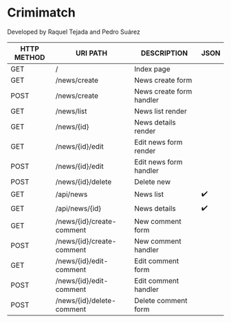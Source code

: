 # Crimimatch
Developed by Raquel Tejada and Pedro Suárez

| HTTP METHOD | URI PATH | DESCRIPTION | JSON |
| --- | --- | --- | --- |
| GET | / | Index page |  |
| GET | /news/create | News create form |  |
| POST | /news/create | News create form handler |  |
| GET | /news/list | News list render |  |
| GET | /news/{id} | News details render |  |
| GET | /news/{id}/edit | Edit news form render |  |
| POST | /news/{id}/edit | Edit news form handler |  |
| POST | /news/{id}/delete | Delete new | |
| GET | /api/news | News list | ✔️|
| GET | /api/news/{id} | News details | ✔️ |
| GET | /news/{id}/create-comment | New comment form |  |
| POST | /news/{id}/create-comment | New comment handler|  |
| GET | /news/{id}/edit-comment | Edit comment form | |
| POST | /news/{id}/edit-comment | Edit comment handler| |
| POST | /news/{id}/delete-comment | Delete comment form  |  |







